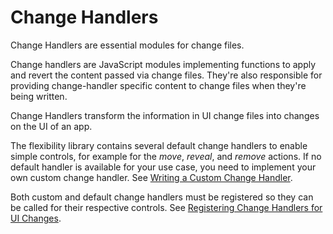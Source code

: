 <!-- loiob103bf6f5e5d40eb8ecef89c562dfcc1 -->

# Change Handlers

Change Handlers are essential modules for change files.

Change handlers are JavaScript modules implementing functions to apply and revert the content passed via change files. They're also responsible for providing change-handler specific content to change files when they're being written.

Change Handlers transform the information in UI change files into changes on the UI of an app.

The flexibility library contains several default change handlers to enable simple controls, for example for the *move*, *reveal*, and *remove* actions. If no default handler is available for your use case, you need to implement your own custom change handler. See [Writing a Custom Change Handler](writing-a-custom-change-handler-6a346a2.md).

Both custom and default change handlers must be registered so they can be called for their respective controls. See [Registering Change Handlers for UI Changes](registering-change-handlers-for-ui-changes-d5f4de8.md).

